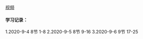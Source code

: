 [视频](https://www.bilibili.com/video/BV1pE411q7FU)

#### 学习记录：

1.2020-9-4 8节 1-8
2.2020-9-5 8节 9-16
3.2020-9-6 9节 17-25
